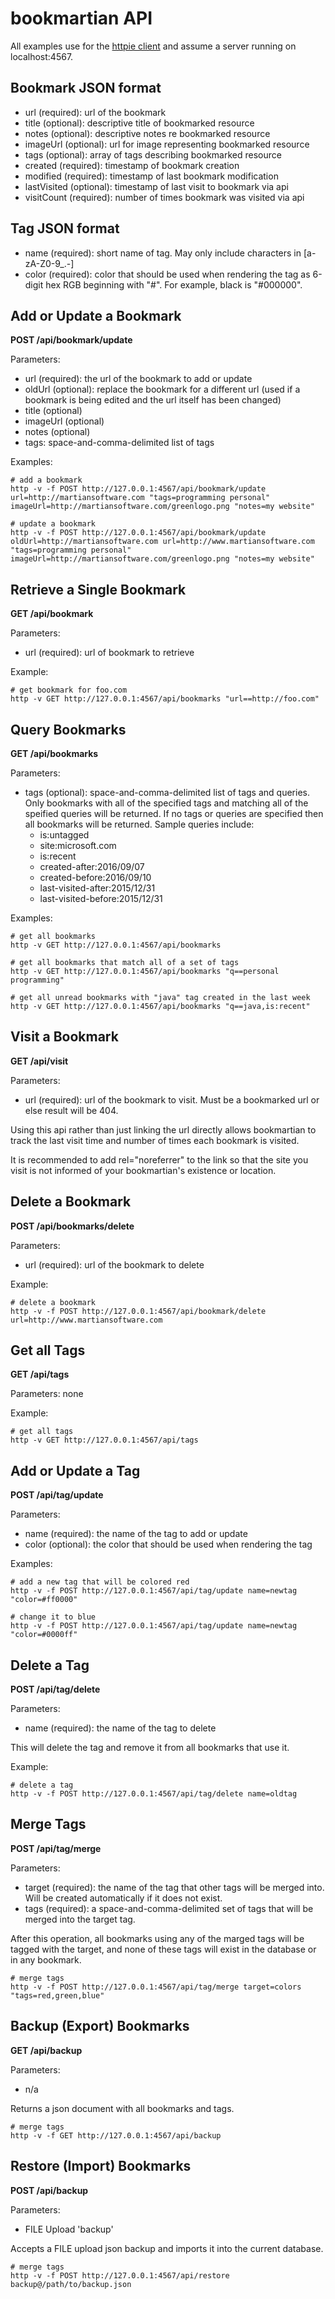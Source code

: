 bookmartian API
===============

All examples use for the [httpie client](https://github.com/jkbrzt/httpie)
and assume a server running on localhost:4567.

Bookmark JSON format
--------------------
  * url (required): url of the bookmark
  * title (optional): descriptive title of bookmarked resource
  * notes (optional): descriptive notes re bookmarked resource
  * imageUrl (optional): url for image representing bookmarked resource
  * tags (optional): array of tags describing bookmarked resource
  * created (required): timestamp of bookmark creation
  * modified (required): timestamp of last bookmark modification
  * lastVisited (optional): timestamp of last visit to bookmark via api
  * visitCount (required): number of times bookmark was visited via api

Tag JSON format
---------------
  * name (required): short name of tag.  May only include characters in [a-zA-Z0-9_.-]
  * color (required): color that should be used when rendering the tag as 6-digit hex RGB beginning with "#".  For example, black is "#000000".

Add or Update a Bookmark
------------------------

**POST /api/bookmark/update**

Parameters:

  * url (required): the url of the bookmark to add or update
  * oldUrl (optional): replace the bookmark for a different url (used if a bookmark
    is being edited and the url itself has been changed)
  * title (optional)
  * imageUrl (optional)
  * notes (optional)
  * tags: space-and-comma-delimited list of tags
  

Examples:

```shell
# add a bookmark
http -v -f POST http://127.0.0.1:4567/api/bookmark/update url=http://martiansoftware.com "tags=programming personal" imageUrl=http://martiansoftware.com/greenlogo.png "notes=my website"

# update a bookmark
http -v -f POST http://127.0.0.1:4567/api/bookmark/update oldUrl=http://martiansoftware.com url=http://www.martiansoftware.com "tags=programming personal" imageUrl=http://martiansoftware.com/greenlogo.png "notes=my website"
```


Retrieve a Single Bookmark
--------------------------

**GET /api/bookmark**

Parameters:
  * url (required): url of bookmark to retrieve
  
Example:

```shell
# get bookmark for foo.com
http -v GET http://127.0.0.1:4567/api/bookmarks "url==http://foo.com"
```


  
Query Bookmarks
---------------

**GET /api/bookmarks**

Parameters:
  * tags (optional): space-and-comma-delimited list of tags and queries.  Only 
    bookmarks with all of the specified tags and matching all of the speified
    queries will be returned.  If no tags or queries are specified then all
    bookmarks will be returned.  Sample queries include:
    * is:untagged
    * site:microsoft.com
    * is:recent
    * created-after:2016/09/07
    * created-before:2016/09/10
    * last-visited-after:2015/12/31
    * last-visited-before:2015/12/31
 

    
Examples:

```shell
# get all bookmarks
http -v GET http://127.0.0.1:4567/api/bookmarks

# get all bookmarks that match all of a set of tags
http -v GET http://127.0.0.1:4567/api/bookmarks "q==personal programming"

# get all unread bookmarks with "java" tag created in the last week
http -v GET http://127.0.0.1:4567/api/bookmarks "q==java,is:recent"
```


Visit a Bookmark
----------------

**GET /api/visit**

Parameters:
  * url (required): url of the bookmark to visit.  Must be a bookmarked url or
    else result will be 404.

Using this api rather than just linking the url directly allows bookmartian to
track the last visit time and number of times each bookmark is visited.

It is recommended to add rel="noreferrer" to the link so that the site you
visit is not informed of your bookmartian's existence or location.



Delete a Bookmark
-----------------

**POST /api/bookmarks/delete**

Parameters:
  * url (required): url of the bookmark to delete
  
Example:

```shell
# delete a bookmark
http -v -f POST http://127.0.0.1:4567/api/bookmark/delete url=http://www.martiansoftware.com
```

Get all Tags
------------

**GET /api/tags**

Parameters: none

Example:

```shell
# get all tags
http -v GET http://127.0.0.1:4567/api/tags
```

Add or Update a Tag
------------------------

**POST /api/tag/update**

Parameters:

  * name (required): the name of the tag to add or update
  * color (optional): the color that should be used when rendering the tag
  

Examples:

```shell
# add a new tag that will be colored red
http -v -f POST http://127.0.0.1:4567/api/tag/update name=newtag "color=#ff0000"

# change it to blue
http -v -f POST http://127.0.0.1:4567/api/tag/update name=newtag "color=#0000ff"
```

Delete a Tag
------------

**POST /api/tag/delete**

Parameters:
  * name (required): the name of the tag to delete
  
This will delete the tag and remove it from all bookmarks that use it.

Example:

```shell
# delete a tag
http -v -f POST http://127.0.0.1:4567/api/tag/delete name=oldtag
```

Merge Tags
----------

**POST /api/tag/merge**

Parameters:
  * target (required): the name of the tag that other tags will be merged into.  Will be created automatically if it does not exist.
  * tags (required): a space-and-comma-delimited set of tags that will be merged into the target tag. 

After this operation, all bookmarks using any of the marged tags will be tagged with the target, and none of these tags will exist in the database or in any bookmark.   
 
```shell
# merge tags
http -v -f POST http://127.0.0.1:4567/api/tag/merge target=colors "tags=red,green,blue"
```

Backup (Export) Bookmarks
----------

**GET /api/backup**

Parameters:
  * n/a

Returns a json document with all bookmarks and tags.   
 
```shell
# merge tags
http -v -f GET http://127.0.0.1:4567/api/backup
```

Restore (Import) Bookmarks
----------

**POST /api/backup**

Parameters:
  * FILE Upload 'backup'

Accepts a FILE upload json backup and imports it into the current database.
 
```shell
# merge tags
http -v -f POST http://127.0.0.1:4567/api/restore backup@/path/to/backup.json 
```

